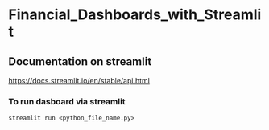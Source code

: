# Financial_Dashboards_with_Streamlit

## Documentation on streamlit
<https://docs.streamlit.io/en/stable/api.html>

### To run dasboard via streamlit
`streamlit run <python_file_name.py>`